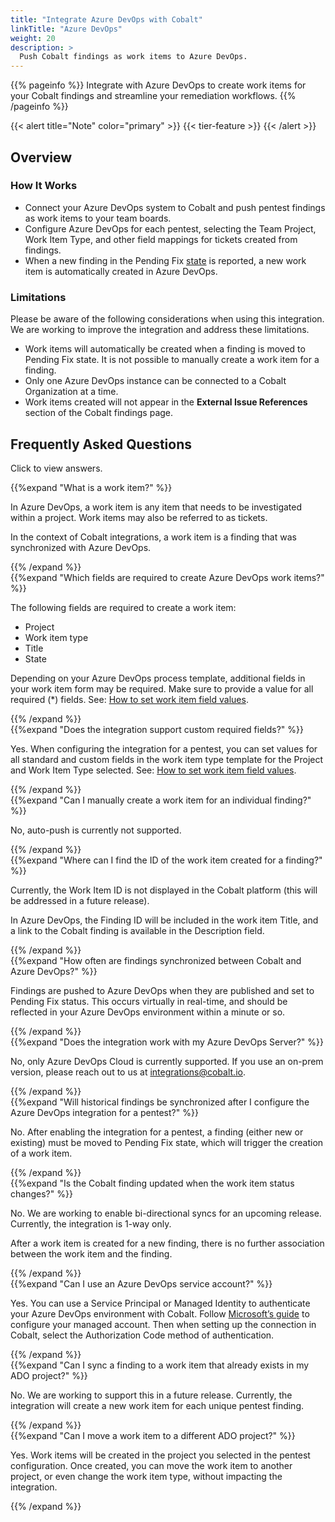 ```yaml
---
title: "Integrate Azure DevOps with Cobalt"
linkTitle: "Azure DevOps"
weight: 20
description: >
  Push Cobalt findings as work items to Azure DevOps.
---
```


{{% pageinfo %}}
Integrate with Azure DevOps to create work items for your Cobalt findings and streamline your remediation workflows. 
{{% /pageinfo %}}

{{< alert title="Note" color="primary" >}}
{{< tier-feature >}}
{{< /alert >}}

## Overview

### How It Works

- Connect your Azure DevOps system to Cobalt and push pentest findings as work items to your team boards.
- Configure Azure DevOps for each pentest, selecting the Team Project, Work Item Type, and other field mappings for tickets created from findings.
- When a new finding in the Pending Fix [state](/platform-deep-dive/pentests/findings/finding-states) is reported, a new work item is automatically created in Azure DevOps.

### Limitations

Please be aware of the following considerations when using this integration. We are working to improve the integration and address these limitations.

- Work items will automatically be created when a finding is moved to Pending Fix state. It is not possible to manually create a work item for a finding.
- Only one Azure DevOps instance can be connected to a Cobalt Organization at a time.
- Work items created will not appear in the **External Issue References** section of the Cobalt findings page.

## Frequently Asked Questions

Click <i style="font-size:x-large; color: #0047AB" class="fas fa-chevron-right"></i> to view answers.

{{%expand "What is a work item?" %}}
<br>

In Azure DevOps, a work item is any item that needs to be investigated within a project. Work items may also be referred to as tickets.

In the context of Cobalt integrations, a work item is a finding that was synchronized with Azure DevOps.

{{% /expand %}}
<br>
{{%expand "Which fields are required to create Azure DevOps work items?" %}}
<br>

The following fields are required to create a work item:
- Project
- Work item type
- Title
- State

Depending on your Azure DevOps process template, additional fields in your work item form may be required. Make sure to provide a value for all required (*) fields. See: [How to set work item field values](/integrations/azure-devops/push-findings/#set-work-item-field-values). 

{{% /expand %}}
<br>
{{%expand "Does the integration support custom required fields?" %}}
<br>

Yes. When configuring the integration for a pentest, you can set values for all standard and custom fields in the work item type template for the Project and Work Item Type selected. See: [How to set work item field values](/integrations/azure-devops/push-findings/#set-work-item-field-values).

{{% /expand %}}
<br>
{{%expand "Can I manually create a work item for an individual finding?" %}}
<br>

No, auto-push is currently not supported. 

{{% /expand %}}
<br>
{{%expand "Where can I find the ID of the work item created for a finding?" %}}
<br>

Currently, the Work Item ID is not displayed in the Cobalt platform (this will be addressed in a future release).

In Azure DevOps, the Finding ID will be included in the work item Title, and a link to the Cobalt finding is available in the Description field. 

{{% /expand %}}
<br>
{{%expand "How often are findings synchronized between Cobalt and Azure DevOps?" %}}
<br>

Findings are pushed to Azure DevOps when they are published and set to Pending Fix status. This occurs virtually in real-time, and should be reflected in your Azure DevOps environment within a minute or so. 

{{% /expand %}}
<br>
{{%expand "Does the integration work with my Azure DevOps Server?" %}}
<br>

No, only Azure DevOps Cloud is currently supported. If you use an on-prem version, please reach out to us at integrations@cobalt.io. 

{{% /expand %}}
<br>
{{%expand "Will historical findings be synchronized after I configure the Azure DevOps integration for a pentest?" %}}
<br>

No. After enabling the integration for a pentest, a finding (either new or existing) must be moved to Pending Fix state, which will trigger the creation of a work item. 

{{% /expand %}}
<br>
{{%expand "Is the Cobalt finding updated when the work item status changes?" %}}
<br>

No. We are working to enable bi-directional syncs for an upcoming release. Currently, the integration is 1-way only.

After a work item is created for a new finding, there is no further association between the work item and the finding.

{{% /expand %}}
<br>
{{%expand "Can I use an Azure DevOps service account?" %}}
<br>

Yes. You can use a Service Principal or Managed Identity to authenticate your Azure DevOps environment with Cobalt. Follow [Microsoft’s guide](https://learn.microsoft.com/en-us/azure/devops/integrate/get-started/authentication/service-principal-managed-identity?view=azure-devops) to configure your managed account. Then when setting up the connection in Cobalt, select the Authorization Code method of authentication.

{{% /expand %}}
<br>
{{%expand "Can I sync a finding to a work item that already exists in my ADO project?" %}}
<br>

No. We are working to support this in a future release. Currently, the integration will create a new work item for each unique pentest finding.  

{{% /expand %}}
<br>
{{%expand "Can I move a work item to a different ADO project?" %}}
<br>

Yes. Work items will be created in the project you selected in the pentest configuration. Once created, you can move the work item to another project, or even change the work item type, without impacting the integration. 

{{% /expand %}}
